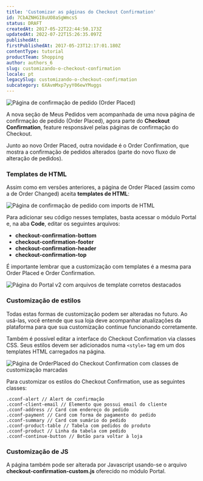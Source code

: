 ```yaml
---
title: 'Customizar as páginas do Checkout Confirmation'
id: 7CbAZNHGI8uUO8aSgWmcsS
status: DRAFT
createdAt: 2017-05-22T22:44:50.173Z
updatedAt: 2022-07-22T15:26:35.097Z
publishedAt: 
firstPublishedAt: 2017-05-23T12:17:01.180Z
contentType: tutorial
productTeam: Shopping
author: authors_6
slug: customizando-o-checkout-confirmation
locale: pt
legacySlug: customizando-o-checkout-confirmation
subcategory: 6XAvmMxp7yyY06ewYMuggs
---
```


![Página de confirmação de pedido (Order Placed)](//images.contentful.com/alneenqid6w5/n7VvdVmseGQyGwCEQAIiW/90bd066111747fe05d722e6fad172d14/cconf-hml1.png) 

A nova seção de Meus Pedidos vem acompanhada de uma nova página de confirmação de pedido (Order Placed), agora parte do **Checkout Confirmation**, feature responsável pelas páginas de confirmação do Checkout.

Junto ao novo Order Placed, outra novidade é o Order Confirmation, que mostra a confirmação de pedidos alterados (parte do novo fluxo de alteração de pedidos).

### Templates de HTML

Assim como em versões anteriores, a página de Order Placed (assim como a de Order Changed) aceita **templates de HTML**:

![Página de confirmação de pedido com imports de HTML](//images.contentful.com/alneenqid6w5/2HXuJJE5yMCUIaeCMoOOa8/1e947bf46ec9202214867219ba36677a/cconf-html-2.png)
 
Para adicionar seu código nesses templates, basta acessar o módulo Portal e, na aba **Code**, editar os seguintes arquivos:

 - **checkout-confirmation-bottom**
 - **checkout-confirmation-footer**
 - **checkout-confirmation-header**
 - **checkout-confirmation-top**

É importante lembrar que a customização com templates é a mesma para Order Placed e Order Confirmation.

![Página do Portal v2 com arquivos de template corretos destacados](//images.contentful.com/alneenqid6w5/5jGk1WbMqkkggyAog66iAs/c1162190ef431b8c96462fb34355aa98/cconf-html3.png)

### Customização de estilos

<div class="alert alert-warning">Todas estas formas de customização podem ser alteradas no futuro. Ao usá-las, você entende que sua loja deve acompanhar atualizações da plataforma para que sua customização continue funcionando corretamente.</div>

Também é possível editar a interface do Checkout Confirmation via classes CSS. Seus estilos devem ser adicionados numa `<style>` tag em um dos templates HTML carregados na página.

![Página de OrderPlaced do Checkout Confirmation com classes de customização marcadas](//images.contentful.com/alneenqid6w5/OgLXDC0eyaOc4iKGmSkgS/a698e4da05726f33659d0ea88d0b1278/cconf-doc-2.png)

Para customizar os estilos do Checkout Confirmation, use as seguintes classes:

```
.cconf-alert // Alert de confirmação
.cconf-client-email // Elemento que possui email do cliente
.cconf-address // Card com endereço do pedido
.cconf-payment // Card com forma de pagamento do pedido
.cconf-summary // Card com sumário do pedido
.cconf-product-table // Tabela com pedidos do produto
.cconf-product // Linha da tabela com pedido
.cconf-continue-button // Botão para voltar à loja
```

### Customização de JS

A página também pode ser alterada por Javascript usando-se o arquivo **checkout-confirmation-custom.js** oferecido no módulo Portal.
